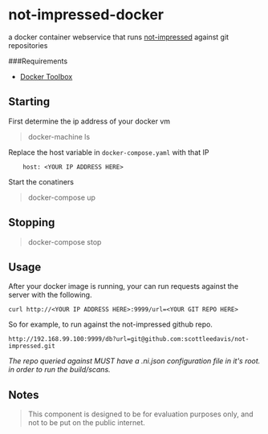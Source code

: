# not-impressed-docker
a docker container webservice that runs [not-impressed](https://github.com/scottleedavis/not-impressed) against git repositories


###Requirements
* [Docker Toolbox](https://www.docker.com/toolbox)

Starting
-------------
First determine the ip address of your docker vm

> docker-machine ls

Replace the host variable in `docker-compose.yaml` with that IP

```
    host: <YOUR IP ADDRESS HERE>
```

Start the conatiners

> docker-compose up

Stopping
-------------
> docker-compose stop


Usage
-------------

After your docker image is running, your can run requests against the server with the following.
```
curl http://<YOUR IP ADDRESS HERE>:9999/url=<YOUR GIT REPO HERE>
```

So for example, to run against the not-impressed github repo.
```
http://192.168.99.100:9999/db?url=git@github.com:scottleedavis/not-impressed.git
```
*The repo queried against MUST have a .ni.json configuration file in it's root. in order to run the build/scans.*

Notes
-------------
> This component is designed to be for evaluation purposes only, and not to be put on the public internet.
